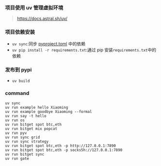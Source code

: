 ### 项目使用 uv 管理虚拟环境

> https://docs.astral.sh/uv/

### 项目依赖安装

-   `uv sync`:同步 <u>pyproject.toml</u> 中的依赖
-   `uv pip install -r requirements.txt`:通过 pip 安装`requirements.txt`中的依赖<br/>

### 发布到 pypi

-   `uv build`

### command

```shell
uv sync
uv run example hello Xiaoming
uv run example goodbye Xiaoming --formal
uv run say -t hello
uv run os
uv run bitget spot btc,eth
uv run bitget mix popcat
uv run pyv
uv run sync grid
uv run sync strategy
uv run bitget spot btc,eth -p http://127.0.0.1:7890
uv run bitget spot btc,eth -p socks5h://127.0.0.1:7890
uv run bitget sync
uv run gate
```
